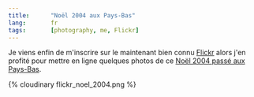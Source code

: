 ```yaml
---
title:      "Noël 2004 aux Pays-Bas"
lang:       fr
tags:       [photography, me, Flickr]
---
```





Je viens enfin de m'inscrire sur le maintenant bien connu [Flickr](https://flickr.com/) alors j'en profité pour mettre en ligne quelques photos de ce [Noël 2004 passé aux Pays-Bas](https://www.flickr.com/photos/nicolas-hoizey/sets/68177/).

{% cloudinary flickr_noel_2004.png %}
